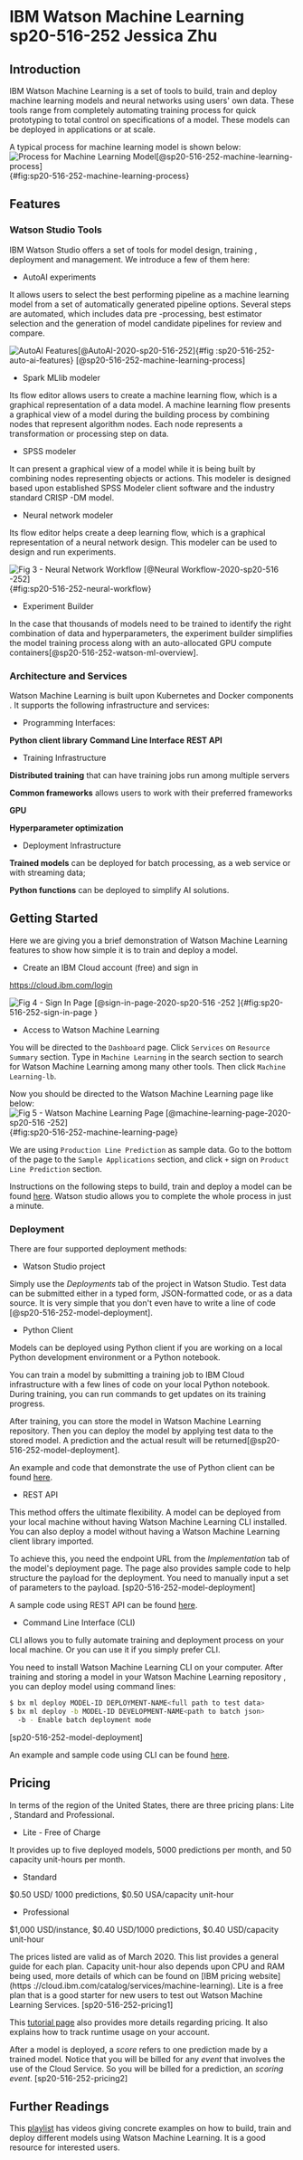# IBM Watson Machine Learning sp20-516-252 Jessica Zhu

## Introduction 

IBM Watson Machine Learning is a set of tools to build, train and deploy machine
 learning models and neural networks using users' own data. These tools range
  from completely automating training process for quick prototyping to total
   control on specifications of a model. These models can be deployed in
    applications or at scale.
  
  A typical process for machine learning model is shown below:
![Process for Machine Learning Model[@sp20-516-252-machine-learning-process]](image/ml_process.png){#fig:sp20-516-252-machine-learning-process} 

## Features

### Watson Studio Tools

IBM Watson Studio offers a set of tools for model design, training
, deployment and management. We introduce a few of them here:

- AutoAI experiments
 
 It allows users to select the best performing pipeline as a machine
  learning model from a set of automatically generated pipeline options. Several steps are automated, which includes data pre
 -processing, best estimator selection and the generation of model candidate pipelines
  for review and compare.

![AutoAI Features[@AutoAI-2020-sp20-516-252]](image/autoai_overview.png){#fig
:sp20-516-252-auto-ai-features} [@sp20-516-252-machine-learning-process]

- Spark MLlib modeler

Its flow editor allows users to create a machine learning flow, which is a
 graphical representation of a data model. A machine learning flow presents a
  graphical view of a model during the building process by combining nodes that
   represent algorithm nodes. Each node represents a transformation or
    processing step on data.

- SPSS modeler

It can present a graphical view of a model while it is being built by
 combining nodes representing objects or actions. This modeler is designed based
  upon established SPSS Modeler client software and the industry standard CRISP
  -DM model.

- Neural network modeler

Its flow editor helps create a deep learning flow, which is a graphical
 representation of a neural network design. This modeler can be used to design
  and run experiments.   
  
![Fig 3 - Neural Network Workflow [@Neural Workflow-2020-sp20-516
-252]](image/neural-workflow.png){#fig:sp20-516-252-neural-workflow}

- Experiment Builder

In the case that thousands of models need to be trained to identify the
 right combination of data and hyperparameters, the experiment builder
  simplifies the model training process along with an auto-allocated GPU
   compute containers[@sp20-516-252-watson-ml-overview].
   
### Architecture and Services

Watson Machine Learning is built upon Kubernetes and Docker components
. It supports the following infrastructure and services:

- Programming Interfaces:

**Python client library**
**Command Line Interface**
**REST API**

- Training Infrastructure 

**Distributed training** that can have training jobs run among multiple servers

**Common frameworks** allows users to work with their preferred frameworks

**GPU** 

**Hyperparameter optimization** 

- Deployment Infrastructure

**Trained models** can be deployed for batch processing, as a web service
 or with streaming data;
 
**Python functions** can be deployed to simplify AI solutions.

## Getting Started

Here we are giving you a brief demonstration of Watson Machine Learning
 features to show how simple it is to train and deploy a model.
 
- Create an IBM Cloud account (free) and sign in

<https://cloud.ibm.com/login>

![Fig 4 - Sign In Page [@sign-in-page-2020-sp20-516
-252
]](image/sign_in_page.png){#fig:sp20-516-252-sign-in-page
}

- Access to Watson Machine Learning

You will be directed to the `Dashboard` page. Click `Services` on `Resource
 Summary` section. Type in `Machine Learning` in the search section to search
  for Watson Machine Learning among many other tools. Then click `Machine
   Learning-lb`.

Now you should be directed to the Watson Machine Learning page like below:
![Fig 5 - Watson Machine Learning Page [@machine-learning-page-2020-sp20-516
-252]](image/machine-learning-page.png){#fig:sp20-516-252-machine-learning-page}

We are using `Production Line Prediction` as sample data. Go to the bottom
 of the page to the `Sample Applications` section, and click `+` sign on
  `Product Line Prediction` section. 
  
Instructions on the following steps to build, train and deploy a model can be
 found [here](https://developer.ibm.com/technologies/data-science/tutorials/watson-studio-auto-ai/).
Watson studio allows you to complete the whole process in just a minute.

### Deployment 

There are four supported deployment methods: 

* Watson Studio project

Simply use the *Deployments* tab of the project in Watson Studio. Test data
 can be submitted either in a typed form, JSON-formatted code, or as a data
  source. It is very simple that you don't even have to write a line of code
  [@sp20-516-252-model-deployment].

* Python Client 

Models can be deployed using Python client if you are working on a local
 Python development environment or a Python notebook. 
 
You can train a model by submitting a training job to IBM Cloud
 infrastructure with a few lines of code on your local Python notebook. During training, you can run commands to get updates on its
  training progress. 
  
  After training, you can store the model in Watson Machine Learning
   repository. Then you can deploy the model by applying test data to the
    stored model. A prediction and the actual result will be returned[@sp20-516-252-model-deployment].
    
An example and code that demonstrate the use of Python client can be
 found [here](https://dataplatform.cloud.ibm.com/docs/content/wsj/analyze-data/ml-python-mnist-tutorial.html).  

* REST API

This method offers the ultimate flexibility. A model can be deployed from
 your local machine without having Watson Machine Learning CLI installed. You
  can also deploy a model without having a Watson Machine Learning client
   library imported.
   
   To achieve this, you need the endpoint URL from the *Implementation* tab
    of the model's deployment page. The page also provides sample code to
     help structure the payload for the deployment. You need to manually
      input a set of parameters to the payload. [sp20-516-252-model-deployment]
      
A sample code using REST API can be found [here](https://dataplatform.cloud.ibm.com/docs/content/wsj/analyze-data/ml-deploy_new.html?linkInPage=true#rest).  

* Command Line Interface (CLI)

CLI allows you to fully automate training and deployment process on your
 local machine. Or you can use it if you simply prefer CLI. 
 
 You need to install Watson Machine Learning CLI on your computer. After
  training and storing a model in your Watson Machine Learning repository
  , you can deploy model using command lines:
  
```bash
$ bx ml deploy MODEL-ID DEPLOYMENT-NAME<full path to test data>
$ bx ml deploy -b MODEL-ID DEVELOPMENT-NAME<path to batch json>
  -b - Enable batch deployment mode
```
[sp20-516-252-model-deployment]

An example and sample code using CLI can be found [here](https://dataplatform.cloud.ibm.com/docs/content/wsj/analyze-data/ml-deploy_new.html?linkInPage=true#rest).  

## Pricing

In terms of the region of the United States, there are three pricing plans: Lite
, Standard and Professional.
 
 - Lite - Free of Charge
 
 It provides up to five deployed models, 5000 predictions per month, and 50
  capacity unit-hours per month.
  
- Standard

$0.50 USD/ 1000 predictions, $0.50 USA/capacity unit-hour

- Professional

$1,000 USD/instance, $0.40 USD/1000 predictions, $0.40 USD/capacity unit-hour

The prices listed are valid as of March 2020. This list provides a general
guide for each plan. Capacity unit-hour also depends upon CPU and RAM being
 used, more details of which can be found on [IBM pricing website](https
 ://cloud.ibm.com/catalog/services/machine-learning). Lite is a free plan
  that is a good starter for new users to test out Watson
  Machine Learning Services. [sp20-516-252-pricing1]
  
  This [tutorial page](https://dataplatform.cloud.ibm.com/docs/content/wsj/analyze-data/track-runtime-usage-wml.html?audience=wdp) 
  also provides more details regarding pricing. It also explains how to track
   runtime usage on your account.
  
After a model is deployed, a *score* refers to one prediction made by a
 trained model. Notice that you will be billed for any *event* that involves
  the use of the Cloud Service. So you will be billed for a prediction, an
   *scoring event*. [sp20-516-252-pricing2]
   
## Further Readings

This [playlist](https://www.youtube.com/watch?v=DBRGlAHdj48&list=PLzpeuWUENMK2PYtasCaKK4bZjaYzhW23L&index=1) has videos giving concrete examples on how to build, train and
 deploy different models using Watson Machine Learning. It is a good resource
  for interested users. 